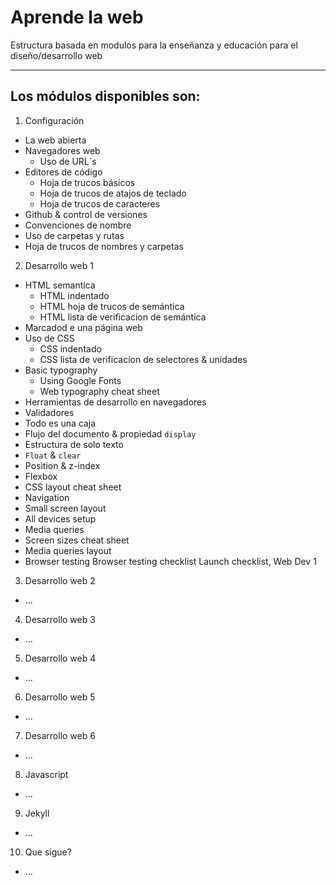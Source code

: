 # Aprende la web

Estructura basada en modulos para la enseñanza y educación para el diseño/desarrollo web

-----------------------

## Los módulos disponibles son:

1. Configuración
  - La web abierta
  - Navegadores web
    - Uso de URL´s
  - Editores de código
    - Hoja de trucos básicos
    - Hoja de trucos de atajos de teclado
    - Hoja de trucos de caracteres
  - Github & control de versiones
  - Convenciones de nombre
  - Uso de carpetas y rutas
  - Hoja de trucos de nombres y carpetas
2. Desarrollo web 1
  - HTML semantica
      - HTML indentado
      - HTML hoja de trucos de semántica
      - HTML lista de verificacion de semántica
  - Marcadod e una página web
  - Uso de CSS
      - CSS indentado
      - CSS lista de verificacion de selectores & unidades
  - Basic typography
      - Using Google Fonts
      - Web typography cheat sheet
  - Herramientas de desarrollo en navegadores
  - Validadores
  - Todo es una caja
  - Flujo del documento & propiedad `display`
  - Estructura de solo texto
  - `Float` & `clear`
  - Position & z-index
  - Flexbox
  - CSS layout cheat sheet
  - Navigation
  - Small screen layout
  - All devices setup
  - Media queries
  - Screen sizes cheat sheet
  - Media queries layout
  - Browser testing
      Browser testing checklist
  Launch checklist, Web Dev 1
3. Desarrollo web 2
  - ...
4. Desarrollo web 3
  - ...
5. Desarrollo web 4
  - ...
6. Desarrollo web 5
  - ...
7. Desarrollo web 6
  - ...
8. Javascript
  - ...
9. Jekyll
  - ...
10. Que sigue?
  - ...